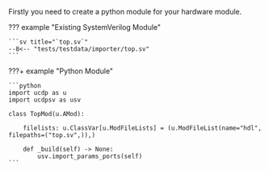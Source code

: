 Firstly you need to create a python module for your hardware module.

??? example "Existing SystemVerilog Module"

    ```sv title="`top.sv`"
    --8<-- "tests/testdata/importer/top.sv"
    ```
???+ example "Python Module"

    ```python
    import ucdp as u
    import ucdpsv as usv

    class TopMod(u.AMod):

        filelists: u.ClassVar[u.ModFileLists] = (u.ModFileList(name="hdl", filepaths=("top.sv",)),)

        def _build(self) -> None:
            usv.import_params_ports(self)
    ```
